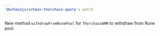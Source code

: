 ```yaml
---
'@xchainjs/xchain-thorchain-query': patch
---
```


New method `withdrawFromRunePool` for `ThorchainAMM` to withdraw from Rune pool.
